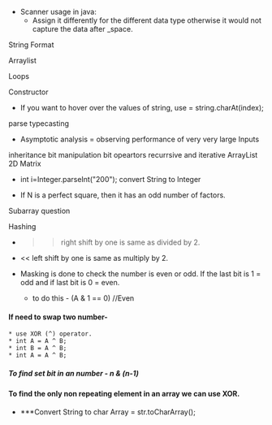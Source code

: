 - Scanner usage in java:
    - Assign it differently for the different data type otherwise it would not capture the data after _space.
  
 String Format
 
 Arraylist 
 
 Loops
 
 Constructor 
 
 - If you want to hover over the values of string, use  = string.charAt(index);
 
 parse 
 typecasting
  
- Asymptotic analysis = observing performance of very very large Inputs 

inheritance 
bit manipulation
bit opeartors
recurrsive and iterative 
ArrayList 2D Matrix 

- int i=Integer.parseInt("200");   convert String to Integer

 - If N is a perfect square, then it has an odd number of factors. 
 
 Subarray question

 Hashing

* >> right shift by one is same as divided by 2.

* << left shift by one is same as multiply by 2.


* Masking is done to check the number is even or odd. If the last bit is 1 = odd and if last bit is 0 = even.
    * to do this -   (A & 1 == 0) //Even

#### If need to swap two number-
    * use XOR (^) operator.
    * int A = A ^ B;
    * int B = A ^ B;
    * int A = A ^ B;
    
##### To find set bit in an number - n & (n-1)
    
#### To find the only non repeating element in an array we can use XOR.

- ***Convert String to char Array = str.toCharArray();


